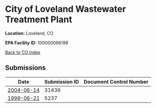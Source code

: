 # City of Loveland Wastewater Treatment Plant

**Location:** Loveland, CO

**EPA Facility ID:** 100000066199

[Back to CO Index](../../index.md)

## Submissions

| Date | Submission ID | Document Control Number |
|------|--------------|-------------------------|
| [2004-06-14](submissions/31439.md) | 31439 |  |
| [1999-06-21](submissions/5237.md) | 5237 |  |
